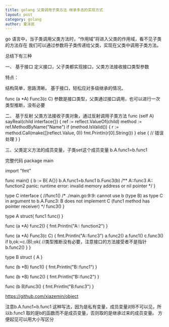 ```yaml
---
title: golang 父类调用子类方法 继承多态的实现方式
layout: post
category: golang
author: 夏泽民
---
```

go 语言中，当子类调用父类方法时，“作用域”将进入父类的作用域，看不见子类的方法存在
我们可以通过参数将子类传递给父类，实现在父类中调用子类方法。

总结下有三种
<!-- more -->
一、 基于接口
定义接口，父子类都实现接口，父类方法接收接口类型参数

特点：

结构简单，思路清晰。
基于接口，轻松应对多级继承的情况。

func (a *A) Func3(c C)  参数是接口类型，父类通过接口调用，也可以进行一次类型推断，没有必要

二、 基于反射
父类方法接收子类对象，通过反射调用子类方法
func (self A) sayReal(child interface{}) {
    ref := reflect.ValueOf(child)
    method := ref.MethodByName("Name")
    if (method.IsValid()) {
        r := method.Call(make([]reflect.Value, 0))
        fmt.Println(r[0].String())
    } else {
        // 错误处理
    }
}


三、父类定义方法的成员变量，子类set这个成员变量
b.A.func1=b.func1

完整代码
package main

import "fmt"

func main() {
	b := B{
		A{}}
	b.A.func1=b.func1
	b.Func3(b)
	/**
		A::func3
	    A:: function2
	    panic: runtime error: invalid memory address or nil pointer
	*/
}

type C interface {
	//func1()
	/*
		./main.go:9:9: cannot use b (type B) as type C in argument to b.A.Func3:
			B does not implement C (func1 method has pointer receiver)
	*/
	func3()
}

type A struct{
 func1 func()
}

func (a *A) func2() {
	fmt.Println("A:: function2")
}

func (a *A) Func3(c C) {
	fmt.Println("A::func3")
	a.func2()
	a.func1()
	c.func3()
	if b,ok:=c.(B);ok{ //类型推断没有必要，注意接口的方法接受者不是指针
		b.func2()
	}
}

type B struct {
	A
}

func (b *B) func1() {
	fmt.Println("B::func1")
}

func (b *B) func2() {
	fmt.Println("B::func2")
}

func (b B)func3()  {
	 fmt.Println("B:func3")
}

https://github.com/xiazemin/object

注意b.A.func1=b.func1 这种写法，因为是私有变量，成员变量对B不可以见，所以b.func1 取的是b的函数而不是成员变量，否则取的是继承过来的成员变量。 方便起见可以用大小写区分
